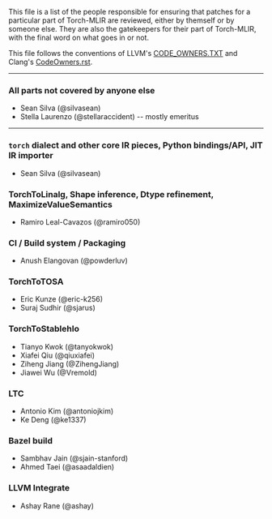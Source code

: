 This file is a list of the people responsible for ensuring that patches for a
particular part of Torch-MLIR are reviewed, either by themself or by someone
else. They are also the gatekeepers for their part of Torch-MLIR, with the final
word on what goes in or not.

This file follows the conventions of LLVM's
[CODE_OWNERS.TXT](https://github.com/llvm/llvm-project/blob/main/llvm/CODE_OWNERS.TXT)
and Clang's
[CodeOwners.rst](https://github.com/llvm/llvm-project/blob/main/clang/CodeOwners.rst).

--------------------------------------------------------------------------------

### All parts not covered by anyone else

- Sean Silva (@silvasean)
- Stella Laurenzo (@stellaraccident) -- mostly emeritus

--------------------------------------------------------------------------------

### `torch` dialect and other core IR pieces, Python bindings/API, JIT IR importer

- Sean Silva (@silvasean)

### TorchToLinalg, Shape inference, Dtype refinement, MaximizeValueSemantics

- Ramiro Leal-Cavazos (@ramiro050)

### CI / Build system / Packaging

- Anush Elangovan (@powderluv)

### TorchToTOSA

- Eric Kunze (@eric-k256)
- Suraj Sudhir (@sjarus)

### TorchToStablehlo

- Tianyo Kwok (@tanyokwok)
- Xiafei Qiu (@qiuxiafei)
- Ziheng Jiang (@ZihengJiang)
- Jiawei Wu (@Vremold)

### LTC

- Antonio Kim (@antoniojkim)
- Ke Deng (@ke1337)

### Bazel build

- Sambhav Jain (@sjain-stanford)
- Ahmed Taei (@asaadaldien)

### LLVM Integrate

- Ashay Rane (@ashay)
